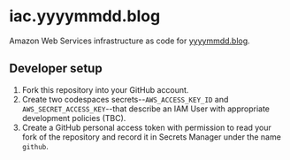 # iac.yyyymmdd.blog

Amazon Web Services infrastructure as code for [yyyymmdd.blog](https://www.yyyymmdd.blog).

## Developer setup

1. Fork this repository into your GitHub account.
1. Create two codespaces secrets--`AWS_ACCESS_KEY_ID` and `AWS_SECRET_ACCESS_KEY`--that describe an IAM User with appropriate development policies (TBC).
1. Create a GitHub personal access token with permission to read your fork of the repository and record it in Secrets Manager under the name `github`.
